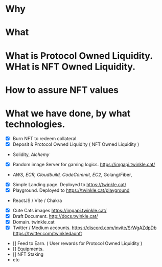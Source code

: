 # Why 


# What 


# What is Protocol Owned Liquidity. WHat is NFT Owned Liquidity. 


# How to assure NFT values 


# What we have done, by what technologies. 

- [x] Burn NFT to redeem collateral. 
- [x] Deposit & Protocol Owned Liquidity ( NFT Owned Liquidity ) 
 - Solidity, *Alchemy* 
- [x] Random image Server for gaming logics. https://imgapi.twinkle.cat/ 
 - *AWS, ECR, Cloudbuild, CodeCommit, EC2*, Golang/Fiber,
- [x] Simple Landing page. Deployed to https://twinkle.cat/ 
- [x] Playground. Deployed to https://twinkle.cat/playground 
 - ReactJS / Vite / Chakra
- [x] Cute Cats images https://imgapi.twinkle.cat/  
- [x] Draft Document. http://docs.twinkle.cat/ 
- [x] Domain. twinkle.cat 
- [x] Twitter / Medium accounts. https://discord.com/invite/SrWgAZdpDb  https://twitter.com/twinkledaonft 
- [] Feed to Earn. ( User rewards for Protocol Owned Liquidity )
- [] Equipments. 
- [] NFT Staking 
- etc 

